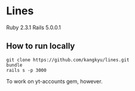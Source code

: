 # Lines

Ruby 2.3.1
Rails 5.0.0.1

## How to run locally

```
git clone https://github.com/kangkyu/lines.git
bundle
rails s -p 3000
```

To work on yt-accounts gem, however.
